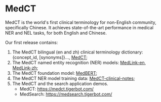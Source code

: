 # MedCT

MedCT is the world's first clinical terminology for non-English community, specifically Chinese. It achieves state-of-the-art performance in medical NER and NEL tasks, for both English and Chinese.

Our first release contains:

1. The MedCT bilingual (en and zh) clinical terminology dictionary: {concept_id, [synonyms]}..., [MedCT](https://huggingface.co/datasets/TigerResearch/MedCT);
2. The MedCT named entity recognition (NER) models: [MedLink-en](https://huggingface.co/TigerResearch/MedLink-en), [MedLink-zh](https://huggingface.co/TigerResearch/MedLink-zh);
3. The MedCT foundation model: [MedBERT](https://huggingface.co/TigerResearch/MedBERT);
4. The MedCT NER model training data: [MedCT-clinical-notes](https://huggingface.co/datasets/TigerResearch/MedCT-clinical-notes);
5. The MedCT and the search application demos.
	* MedCT: https://medct.tigerbot.com/
	* MedSearch: https://medsearch.tigerbot.com/


